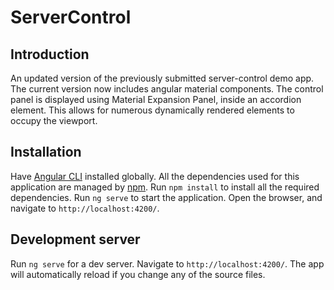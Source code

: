 # ServerControl

## Introduction

An updated version of the previously submitted server-control demo app. The current version now includes angular material components. The control panel is displayed using Material Expansion Panel, inside an accordion element. This allows for numerous dynamically rendered elements to occupy the viewport.

## Installation

Have [Angular CLI](https://cli.angular.io/) installed globally. All the dependencies used for this application are managed by [npm](https://www.npmjs.com/). Run `npm install` to install all the required dependencies. Run `ng serve` to start the application. Open the browser, and navigate to `http://localhost:4200/`.

## Development server

Run `ng serve` for a dev server. Navigate to `http://localhost:4200/`. The app will automatically reload if you change any of the source files.
